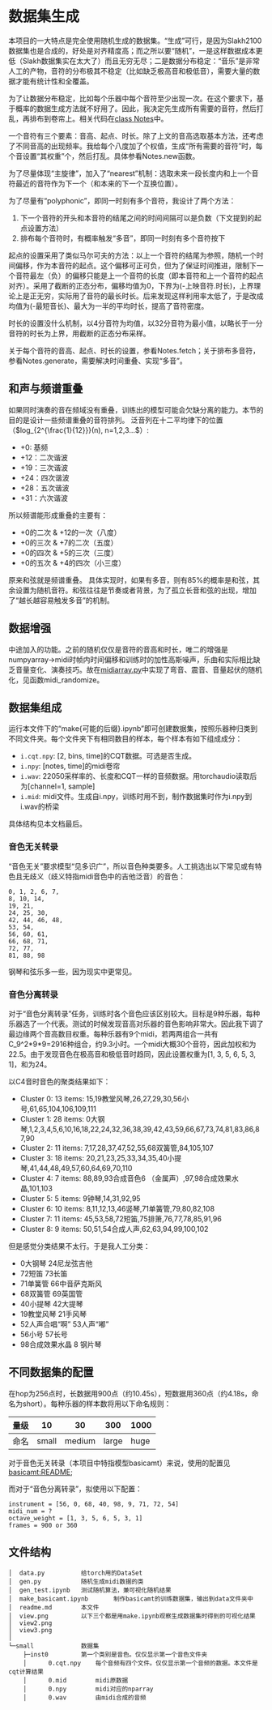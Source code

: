 # 数据集生成
本项目的一大特点是完全使用随机生成的数据集。“生成”可行，是因为Slakh2100数据集也是合成的，好处是对齐精度高；而之所以要“随机”，一是这样数据成本更低（Slakh数据集实在太大了）而且无穷无尽；二是数据分布稳定：“音乐”是非常人工的产物，音符的分布极其不稳定（比如缺乏极高音和极低音），需要大量的数据才能有统计性和全覆盖。

为了让数据分布稳定，比如每个乐器中每个音符至少出现一次。在这个要求下，基于概率的数据生成方法就不好用了。因此，我决定先生成所有需要的音符，然后打乱，再排布到卷帘上。相关代码在[class Notes](gen.py)中。

一个音符有三个要素：音高、起点、时长。除了上文的音高选取基本方法，还考虑了不同音高的出现频率。我给每个八度加了个权值，生成“所有需要的音符”时，每个音设置“其权重”个，然后打乱。具体参看Notes.new函数。

为了尽量体现“主旋律”，加入了“nearest”机制：选取未来一段长度内和上一个音符最近的音符作为下一个（和本来的下一个互换位置）。

为了尽量有“polyphonic”，即同一时刻有多个音符，我设计了两个方法：
1. 下一个音符的开头和本音符的结尾之间的时间间隔可以是负数（下文提到的起点设置方法）
2. 排布每个音符时，有概率触发“多音”，即同一时刻有多个音符按下

起点的设置采用了类似马尔可夫的方法：以上一个音符的结尾为参照，随机一个时间偏移，作为本音符的起点。这个偏移可正可负，但为了保证时间推进，限制下一个音符最左（负）的偏移只能是上一个音符的长度（即本音符和上一个音符的起点对齐）。采用了截断的正态分布，偏移均值为0，下界为(-上映音符.时长)，上界理论上是正无穷，实际用了音符的最长时长。后来发现这样利用率太低了，于是改成均值为(-最短音长)、最大为一半的平均时长，提高了音符密度。

时长的设置没什么机制，以4分音符为均值，以32分音符为最小值，以略长于一分音符的时长为上界，用截断的正态分布采样。

关于每个音符的音高、起点、时长的设置，参看Notes.fetch；关于排布多音符，参看Notes.generate，需要解决时间重叠、实现“多音”。

## 和声与频谱重叠
如果同时演奏的音在频域没有重叠，训练出的模型可能会欠缺分离的能力。本节的目的是设计一些频谱重叠的音符排列。
泛音列在十二平均律下的位置（$log_{2^{\frac{1}{12}}}(n), n=1,2,3...$）:
- +0: 基频
- +12：二次谐波
- +19：三次谐波
- +24：四次谐波
- +28：五次谐波
- +31：六次谐波

所以频谱能形成重叠的主要有：
- +0的二次 & +12的一次（八度）
- +0的三次 & +7的二次（五度）
- +0的四次 & +5的三次（三度）
- +0的五次 & +4的四次（小三度）

原来和弦就是频谱重叠。
具体实现时，如果有多音，则有85%的概率是和弦，其余设置为随机音符。和弦往往是节奏或者背景，为了孤立长音和弦的出现，增加了“越长越容易触发多音”的机制。


## 数据增强
中途加入的功能。之前的随机仅仅是音符的音高和时长，唯二的增强是numpyarray->midi时帧内时间偏移和训练时的加性高斯噪声，乐曲和实际相比缺乏音量变化、演奏技巧。故在[midiarray.py](../../utils/midiarray.py)中实现了弯音、震音、音量起伏的随机化，见函数midi_randomize。


## 数据集组成
运行本文件下的“make{可能的后缀}.ipynb”即可创建数据集，按照乐器种归类到不同文件夹。每个文件夹下有相同数目的样本，每个样本有如下组成成分：
- `i.cqt.npy`: [2, bins, time]的CQT数据。可选是否生成。
- `i.npy`: [notes, time]的midi卷帘
- `i.wav`: 22050采样率的、长度和CQT一样的音频数据。用torchaudio读取后为[channel=1, sample]
- `i.mid`: midi文件。生成自i.npy，训练时用不到，制作数据集时作为i.npy到i.wav的桥梁

具体结构见本文档最后。

### 音色无关转录
“音色无关”要求模型“见多识广”，所以音色种类要多。人工挑选出以下常见或有特色且无歧义（歧义特指midi音色中的吉他泛音）的音色：
```
0, 1, 2, 6, 7,
8, 10, 14,
19, 21,
24, 25, 30,
42, 44, 46, 48,
53, 54,
56, 60, 61,
66, 68, 71,
72, 77,
81, 88, 98
```
钢琴和弦乐多一些，因为现实中更常见。

### 音色分离转录
对于“音色分离转录”任务，训练时各个音色应该区别较大。目标是9种乐器，每种乐器选了一个代表。测试的时候发现音高对乐器的音色影响非常大。因此我下调了最边缘两个音高数目权重。每种乐器有9个midi，若两两组合一共有C_9^2\*9\*9=2916种组合，约9.3小时。一个midi大概30个音符，因此加权和为22.5。由于发现音色在极高音和极低音时趋同，因此设置权重为[1, 3, 5, 6, 5, 3, 1]，和为24。

以C4音时音色的聚类结果如下：
- Cluster 0: 13 items: 15,19教堂风琴,26,27,29,30,56小号,61,65,104,106,109,111
- Cluster 1: 28 items: 0大钢琴,1,2,3,4,5,6,10,16,18,22,24,32,36,38,39,42,43,59,66,67,73,74,81,83,86,87,90
- Cluster 2: 11 items: 7,17,28,37,47,52,55,68双簧管,84,105,107
- Cluster 3: 18 items: 20,21,23,25,33,34,35,40小提琴,41,44,48,49,57,60,64,69,70,110
- Cluster 4: 7 items: 88,89,93合成音色6 （金属声）,97,98合成效果水晶,101,103
- Cluster 5: 5 items: 9钟琴,14,31,92,95
- Cluster 6: 10 items: 8,11,12,13,46竖琴,71单簧管,79,80,82,108
- Cluster 7: 11 items: 45,53,58,72短笛,75排箫,76,77,78,85,91,96
- Cluster 8: 9 items: 50,51,54合成人声,62,63,94,99,100,102

但是感觉分类结果不太行。于是我人工分类：
- 0大钢琴 24尼龙弦吉他
- 72短笛 73长笛
- 71单簧管 66中音萨克斯风
- 68双簧管 69英国管
- 40小提琴 42大提琴
- 19教堂风琴 21手风琴
- 52人声合唱“啊” 53人声“嘟”
- 56小号 57长号
- 98合成效果水晶 8 钢片琴

## 不同数据集的配置
在hop为256点时，长数据用900点（约10.45s），短数据用360点（约4.18s，命名为short）。每种乐器的样本数将用以下命名规则：

| 量级 | 10 | 30 | 300 | 1000 |
| --- | --- | --- | --- | --- |
| 命名 | small | medium | large | huge |

对于音色无关转录（本项目中特指模型basicamt）来说，使用的配置见[basicamt:README](../../basicamt/README.md);

而对于“音色分离转录”，拟使用以下配置：

```
instrument = [56, 0, 68, 40, 98, 9, 71, 72, 54]
midi_num = ?
octave_weight = [1, 3, 5, 6, 5, 3, 1]
frames = 900 or 360
```


## 文件结构
```
│  data.py          给torch用的DataSet
│  gen.py           随机生成midi数据的类
│  gen_test.ipynb   测试随机算法，兼可视化随机结果
│  make_basicamt.ipynb       制作basicamt的训练数据集，输出到data文件夹中
│  readme.md        本文件
│  view.png         以下三个都是用make.ipynb观察生成数据集时得到的可视化结果
│  view2.png
│  view3.png
│  
└─small             数据集
    ├─inst0         第一个类别是音色。仅仅显示第一个音色文件夹
    │      0.cqt.npy    每个音频有四个文件。仅仅显示第一个音频的数据。本文件是cqt计算结果
    │      0.mid        midi原数据
    │      0.npy        midi对应的nparray
    │      0.wav        由midi合成的音频
```
